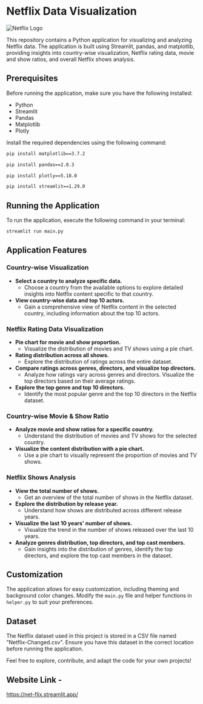 # Netflix Data Visualization

![Netflix Logo](https://images.ctfassets.net/y2ske730sjqp/5QQ9SVIdc1tmkqrtFnG9U1/de758bba0f65dcc1c6bc1f31f161003d/BrandAssets_Logos_02-NSymbol.jpg?w=940)

This repository contains a Python application for visualizing and analyzing Netflix data. The application is built using Streamlit, pandas, and matplotlib, providing insights into country-wise visualization, Netflix rating data, movie and show ratios, and overall Netflix shows analysis.

## Prerequisites

Before running the application, make sure you have the following installed:

- Python
- Streamlit
- Pandas
- Matplotlib
- Plotly

Install the required dependencies using the following command:

```bash
pip install matplotlib==3.7.2
```
```bash
pip install pandas==2.0.3
```
```bash
pip install plotly==5.18.0
```
```bash
pip install streamlit==1.29.0
```

## Running the Application

To run the application, execute the following command in your terminal:

```bash
streamlit run main.py
```

## Application Features

### Country-wise Visualization

- **Select a country to analyze specific data.**
  - Choose a country from the available options to explore detailed insights into Netflix content specific to that country.
- **View country-wise data and top 10 actors.**
  - Gain a comprehensive view of Netflix content in the selected country, including information about the top 10 actors.

### Netflix Rating Data Visualization

- **Pie chart for movie and show proportion.**
  - Visualize the distribution of movies and TV shows using a pie chart.
- **Rating distribution across all shows.**
  - Explore the distribution of ratings across the entire dataset.
- **Compare ratings across genres, directors, and visualize top directors.**
  - Analyze how ratings vary across genres and directors. Visualize the top directors based on their average ratings.
- **Explore the top genre and top 10 directors.**
  - Identify the most popular genre and the top 10 directors in the Netflix dataset.

### Country-wise Movie & Show Ratio

- **Analyze movie and show ratios for a specific country.**
  - Understand the distribution of movies and TV shows for the selected country.
- **Visualize the content distribution with a pie chart.**
  - Use a pie chart to visually represent the proportion of movies and TV shows.

### Netflix Shows Analysis

- **View the total number of shows.**
  - Get an overview of the total number of shows in the Netflix dataset.
- **Explore the distribution by release year.**
  - Understand how shows are distributed across different release years.
- **Visualize the last 10 years' number of shows.**
  - Visualize the trend in the number of shows released over the last 10 years.
- **Analyze genres distribution, top directors, and top cast members.**
  - Gain insights into the distribution of genres, identify the top directors, and explore the top cast members in the dataset.

## Customization

The application allows for easy customization, including theming and background color changes. Modify the `main.py` file and helper functions in `helper.py` to suit your preferences.

## Dataset

The Netflix dataset used in this project is stored in a CSV file named "Netflix-Changed.csv". Ensure you have this dataset in the correct location before running the application.

Feel free to explore, contribute, and adapt the code for your own projects!

## Website Link -
https://net-flix.streamlit.app/
